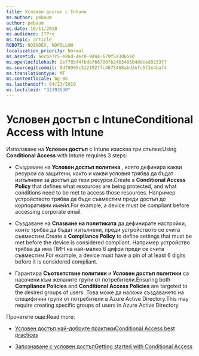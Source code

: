 ```yaml
---
title: Условен достъп с Intune
ms.author: pebaum
author: pebaum
ms.date: 10/11/2018
ms.audience: ITPro
ms.topic: article
ROBOTS: NOINDEX, NOFOLLOW
localization_priority: Normal
ms.assetid: aecba7c5-e86d-4ec8-9d44-679f5a3d659d
ms.openlocfilehash: 2e778bf4fbdb766700fb24b3405b4ddce89253f7
ms.sourcegitcommit: 9d78905c512192ffc4675468abd2efc5f2e4baf4
ms.translationtype: MT
ms.contentlocale: bg-BG
ms.lasthandoff: 04/23/2019
ms.locfileid: "32393530"
---
```

# <a name="conditional-access-with-intune"></a><span data-ttu-id="0a438-102">Условен достъп с Intune</span><span class="sxs-lookup"><span data-stu-id="0a438-102">Conditional Access with Intune</span></span>

<span data-ttu-id="0a438-103">Използване на **Условен достъп** с Intune изисква три стъпки:</span><span class="sxs-lookup"><span data-stu-id="0a438-103">Using **Conditional Access** with Intune requires 3 steps:</span></span> 
  
- <span data-ttu-id="0a438-104">Създаване на **Условен достъп политика** , която дефинира какви ресурси са защитени, както и какви условия трябва да бъдат изпълнени за достъп до тези ресурси.</span><span class="sxs-lookup"><span data-stu-id="0a438-104">Create a **Conditional Access Policy** that defines what resources are being protected, and what conditions need to be met to access those resources.</span></span> <span data-ttu-id="0a438-105">Например устройството трябва да бъде съвместим преди достъп до корпоративни имейл.</span><span class="sxs-lookup"><span data-stu-id="0a438-105">For example, a device must be compliant before accessing corporate email.</span></span> 
    
- <span data-ttu-id="0a438-106">Създаване на **Спазване на политиката** да дефинирате настройки, които трябва да бъдат изпълнени, преди устройството се счита съвместим.</span><span class="sxs-lookup"><span data-stu-id="0a438-106">Create a **Compliance Policy** to define settings that must be met before the device is considered compliant.</span></span> <span data-ttu-id="0a438-107">Например устройство трябва да има ПИН на най-малко 6 цифри преди се счита съвместим.</span><span class="sxs-lookup"><span data-stu-id="0a438-107">For example, a device must have a pin of at least 6 digits before it is considered compliant.</span></span> 
    
- <span data-ttu-id="0a438-108">Гарантира **Съответствие политики** и **Условен достъп политики** са насочени към желаните групи от потребители.</span><span class="sxs-lookup"><span data-stu-id="0a438-108">Ensuring both **Compliance Policies** and **Conditional Access Policies** are targeted to the desired groups of users.</span></span> <span data-ttu-id="0a438-109">Това може да наложи създаването на специфични групи от потребители в Azure Active Directory.</span><span class="sxs-lookup"><span data-stu-id="0a438-109">This may require creating specific groups of users in Azure Active Directory.</span></span> 
    
<span data-ttu-id="0a438-110">Прочетете още:</span><span class="sxs-lookup"><span data-stu-id="0a438-110">Read more:</span></span>
  
- [<span data-ttu-id="0a438-111">Условен достъп най-добрите практики</span><span class="sxs-lookup"><span data-stu-id="0a438-111">Conditional Access best practices</span></span>](https://docs.microsoft.com/azure/active-directory/conditional-access/best-practices)
    
- [<span data-ttu-id="0a438-112">Запознаване с условен достъп</span><span class="sxs-lookup"><span data-stu-id="0a438-112">Getting started with Conditional Access </span></span>](https://docs.microsoft.com/azure/active-directory/active-directory-conditional-access-azure-portal-get-started)
    

